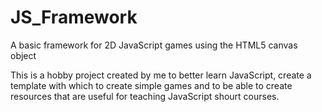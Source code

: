 # JS_Framework
A basic framework for 2D JavaScript games using the HTML5 canvas object

This is a hobby project created by me to better learn JavaScript, create
a template with which to create simple games and to be able to create
resources that are useful for teaching JavaScript shourt courses.
